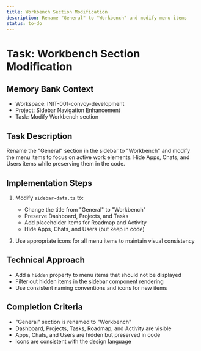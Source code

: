 ```yaml
---
title: Workbench Section Modification
description: Rename "General" to "Workbench" and modify menu items
status: to-do
---
```


# Task: Workbench Section Modification

## Memory Bank Context
- Workspace: INIT-001-convoy-development
- Project: Sidebar Navigation Enhancement
- Task: Modify Workbench section

## Task Description
Rename the "General" section in the sidebar to "Workbench" and modify the menu items to focus on active work elements. Hide Apps, Chats, and Users items while preserving them in the code.

## Implementation Steps

1. Modify `sidebar-data.ts` to:
   - Change the title from "General" to "Workbench"
   - Preserve Dashboard, Projects, and Tasks
   - Add placeholder items for Roadmap and Activity
   - Hide Apps, Chats, and Users (but keep in code)

2. Use appropriate icons for all menu items to maintain visual consistency

## Technical Approach
- Add a `hidden` property to menu items that should not be displayed
- Filter out hidden items in the sidebar component rendering
- Use consistent naming conventions and icons for new items

## Completion Criteria
- "General" section is renamed to "Workbench"
- Dashboard, Projects, Tasks, Roadmap, and Activity are visible
- Apps, Chats, and Users are hidden but preserved in code
- Icons are consistent with the design language
